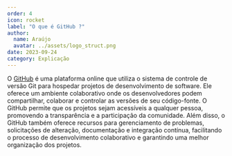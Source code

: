 ```yaml
---
order: 4
icon: rocket
label: "O que é GitHub ?"
author:
  name: Araújo
  avatar: ../assets/logo_struct.png
date: 2023-09-24
category: Explicação
---
```


O [GitHub](https://github.com/) é uma plataforma online que utiliza o sistema de controle de versão Git para hospedar projetos de desenvolvimento de software. Ele oferece um ambiente colaborativo onde os desenvolvedores podem compartilhar, colaborar e controlar as versões de seu código-fonte. O GitHub permite que os projetos sejam acessíveis a qualquer pessoa, promovendo a transparência e a participação da comunidade. Além disso, o GitHub também oferece recursos para gerenciamento de problemas, solicitações de alteração, documentação e integração contínua, facilitando o processo de desenvolvimento colaborativo e garantindo uma melhor organização dos projetos.
